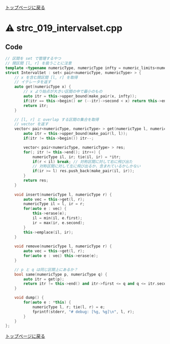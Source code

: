 <!-- mathjax config similar to math.stackexchange -->
<script type="text/javascript"
  src="http://cdn.mathjax.org/mathjax/latest/MathJax.js?config=TeX-AMS-MML_HTMLorMML">
</script>
<script type="text/x-mathjax-config">
  MathJax.Hub.Config({
    TeX: { equationNumbers: { autoNumber: "AMS" }},
    tex2jax: {
      inlineMath: [ ['$','$'] ],
      processEscapes: true
    },
    "HTML-CSS": { matchFontHeight: false },
    displayAlign: "left",
    displayIndent: "2em"
  });
</script>

<script type="text/javascript" src="https://cdnjs.cloudflare.com/ajax/libs/jquery/3.4.1/jquery.min.js"></script>
<link rel="stylesheet" href="../css/copy-button.css" />
<script type="text/javascript" src="../js/balloons.js"></script>
<script type="text/javascript" src="../js/copy-button.js"></script>



[トップページに戻る](../index.html)

# :warning: strc\_019\_intervalset.cpp

## Code

```cpp
// 区間を set で管理するやつ
// 閉区間 [l, r] を扱うことに注意
template <typename numericType, numericType infty = numeric_limits<numericType>::max() >
struct IntervalSet : set< pair<numericType, numericType> > {
    // x を含む閉区間 [l, r] を取得
    // イテレータを返す
    auto get(numericType x) {
        // x より始点が大きい区間の中で最小のもの
        auto itr = this->upper_bound(make_pair(x, infty));
        if(itr == this->begin() or (--itr)->second < x) return this->end();
        return itr;
    }

    // [l, r] と overlap する区間の集合を取得
    // vector を返す
    vector< pair<numericType, numericType> > get(numericType l, numericType r) {
        auto itr = this->upper_bound(make_pair(l, l));
        if(itr != this->begin()) itr--;

        vector< pair<numericType, numericType> > res;
        for(; itr != this->end(); itr++) {
            numericType il, ir; tie(il, ir) = *itr;
            if(r < il) break; // 対称区間に対して右に飛び出た
            // 対称区間に対して左に飛び出るか、含まれているかしかない
            if(ir >= l) res.push_back(make_pair(il, ir));
        }
        return res;
    }
    
    void insert(numericType l, numericType r) {
        auto vec = this->get(l, r);
        numericType il = l, ir = r;
        for(auto e : vec) {
            this->erase(e);
            il = min(il, e.first);
            ir = max(ir, e.second);
        }
        this->emplace(il, ir);
    }
    
    void remove(numericType l, numericType r) {
        auto vec = this->get(l, r);
        for(auto e : vec) this->erase(e);
    }

    // p と q は同じ区間上にあるか？
    bool same(numericType p, numericType q) {
        auto itr = get(p);
        return itr != this->end() and itr->first <= q and q <= itr.second;
    }

    void dump() {
        for(auto e : *this) {
            numericType l, r; tie(l, r) = e;
            fprintf(stderr, "# debug: [%g, %g]\n", l, r);
        }
    }
};

```

[トップページに戻る](../index.html)
